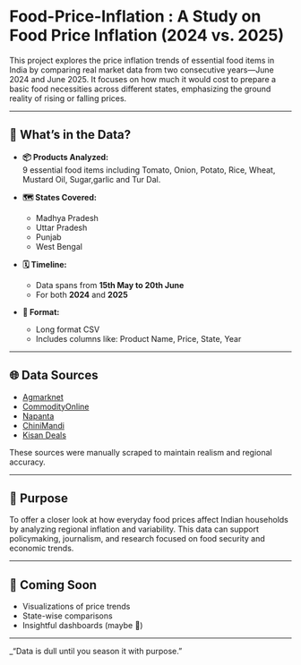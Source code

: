 # Food-Price-Inflation : A Study on Food Price Inflation (2024 vs. 2025)

This project explores the price inflation trends of essential food items in India by comparing real market data from two consecutive years—June 2024 and June 2025. It focuses on how much it would cost to prepare a basic food necessities across different states, emphasizing the ground reality of rising or falling prices.

---

## 🧾 What’s in the Data?

- **📦 Products Analyzed:**  
  9 essential food items including Tomato, Onion, Potato, Rice, Wheat, Mustard Oil, Sugar,garlic and Tur Dal.

- **🗺️ States Covered:**  
  - Madhya Pradesh  
  - Uttar Pradesh  
  - Punjab  
  - West Bengal

- **🗓️ Timeline:**  
  - Data spans from **15th May to 20th June**  
  - For both **2024** and **2025**

- **📂 Format:**  
  - Long format CSV  
  - Includes columns like: Product Name, Price, State, Year

---

## 🌐 Data Sources

- [Agmarknet](https://agmarknet.gov.in/)
- [CommodityOnline](https://www.commodityonline.com)
- [Napanta](https://www.napanta.com)
- [ChiniMandi](https://www.chinimandi.com)
- [Kisan Deals](https://www.kisandeals.com)

These sources were manually scraped to maintain realism and regional accuracy.

---

## 🎯 Purpose

To offer a closer look at how everyday food prices affect Indian households by analyzing regional inflation and variability. This data can support policymaking, journalism, and research focused on food security and economic trends.

---


## 🚀 Coming Soon

- Visualizations of price trends  
- State-wise comparisons  
- Insightful dashboards (maybe 👀)

---


_“Data is dull until you season it with purpose.” 
